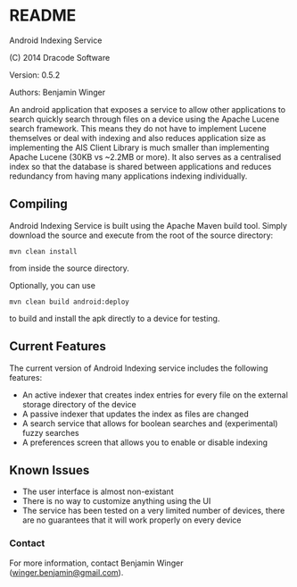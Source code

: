 # README #

Android Indexing Service

(C) 2014 Dracode Software

Version: 0.5.2

Authors: Benjamin Winger

An android application that exposes a service to allow other applications to search quickly search through files on a device using the Apache Lucene search framework. This means they do not have to implement Lucene themselves or deal with indexing and also reduces application size as implementing the AIS Client Library is much smaller than implementing Apache Lucene (30KB vs ~2.2MB or more). 
It also serves as a centralised index so that the database is shared between applications and reduces redundancy from having many applications indexing individually.

## Compiling ##
Android Indexing Service is built using the Apache Maven build tool. Simply download the source and execute from the root of the source directory:

```
mvn clean install
```
from inside the source directory.

Optionally, you can use

```
mvn clean build android:deploy
```
to build and install the apk directly to a device for testing.

## Current Features ##
The current version of Android Indexing service includes the following features:

* An active indexer that creates index entries for every file on the external storage directory of the device
* A passive indexer that updates the index as files are changed
* A search service that allows for boolean searches and (experimental) fuzzy searches
* A preferences screen that allows you to enable or disable indexing

## Known Issues ##

* The user interface is almost non-existant
* There is no way to customize anything using the UI
* The service has been tested on a very limited number of devices, there are no guarantees that it will work properly on every device

### Contact ###
For more information, contact Benjamin Winger (winger.benjamin@gmail.com).
